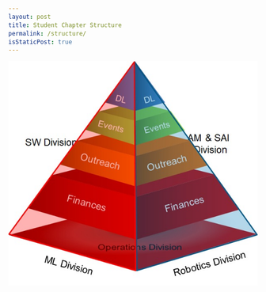 ```yaml
---
layout: post
title: Student Chapter Structure
permalink: /structure/
isStaticPost: true
---
```


![Structure](/img/other/structure.jpeg?raw=true)